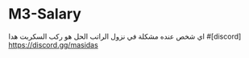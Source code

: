 # M3-Salary
اي شخص عنده مشكلة في نزول الراتب الحل هو ركب السكربت هدا 
#[discord] https://discord.gg/masidas
